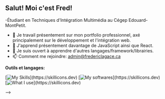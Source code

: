 ## Salut! Moi c'est Fred!

 -Étudiant en Techniques d'Intégration Multimédia au Cégep Edouard-MontPetit.

 
- 🔭 Je travail présentement sur mon portfolio professionnel, axé principalement sur le développement et l'intégration web.
- 🌱 J'apprend présentement davantage de JavaScript ainsi que React.
- 👯 Je suis ouvert à apprendre d'autres langages/framework/librairies.
- 📫 Comment me rejoindre: admin@fredericlagace.ca

**Outils et langages:**

[![My Skills](https://skillicons.dev/icons?i=html,css,sass,js,)](https://skillicons.dev)
[![My softwares](https://skillicons.dev/icons?i=ae,blender,figma,github,ai,vscode,webstorm,)](https://skillicons.dev)
[![What I use](https://skillicons.dev/icons?i=discord,gmail,linkedin,netlify,nodejs,npm,)](https://skillicons.dev)

-->
